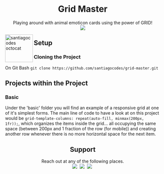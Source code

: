 <h1 align='center'>Grid Master</h1>

<p align='center'>
Playing around with animal emoticon cards using the power of GRID!<br>
<a href="https://santiagocodes.github.io/landing-page/"><img src="https://img.shields.io/badge/DEMO-LandingPage-9cf.svg?style=flat"></a>
</p>

<img height="90px" align="left" src="https://santiagocodes.github.io/santiagocodes/images/octocat-santiagocodes.png" alt="santiagocodes octocat" />

## Setup

### Cloning the Project

On Git Bash `git clone https://github.com/santiagocodes/grid-master.git`

## Projects within the Project

### Basic

Under the 'basic' folder you will find an example of a responsive grid at one of it's simplest forms. The main line of code to have a look at on this project would be `grid-template-columns: repeat(auto-fill, minmax(200px, 1fr));`, which organizes the items inside the grid... all occupying the same space (between 200px and 1 fraction of the row (for mobile)) and creating another row whenever there is no more horizontal space for the next item.

<h2 align='center'>Support</h2>

<p align='center'>
Reach out at any of the following places.<br>
    <a href="https://twitter.com/maricstgo"><img src="https://img.shields.io/badge/twitter.com-@maricstgo-blue?style=flat&logo=twitter"></a>&nbsp;
    <a href="https://dev.to/santiagocodes"><img src="https://img.shields.io/badge/dev.to-@santiagocodes-black?style=flat&logo=dev.to"></a>&nbsp;
    <a href="https://santiagocodes.com"><img src="https://img.shields.io/badge/website-santiagocodes.com-blueviolet?style=flat"></a>&nbsp;
</p>
